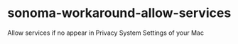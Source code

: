 # sonoma-workaround-allow-services
Allow services if no appear in Privacy System Settings of your Mac
